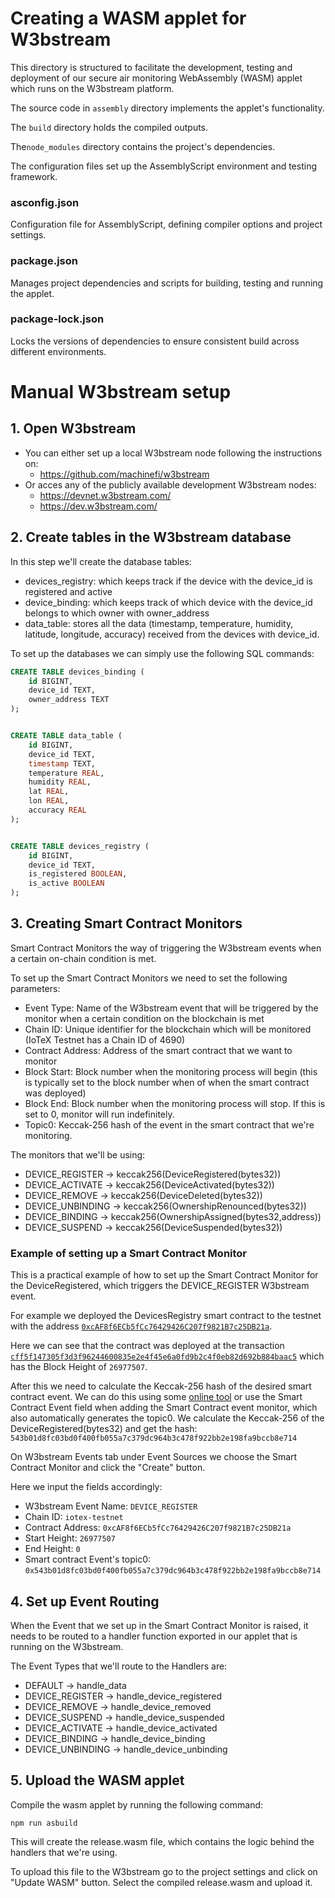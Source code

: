 # Creating a WASM applet for W3bstream
This directory is structured to facilitate the development, testing and deployment of our secure air monitoring WebAssembly (WASM) applet which runs on the W3bstream platform.

The source code in `assembly` directory implements the applet's functionality.

The `build` directory holds the compiled outputs.

The`node_modules` directory contains the project's dependencies.

The configuration files set up the AssemblyScript environment and testing framework.

### asconfig.json
Configuration file for AssemblyScript, defining compiler options and project settings.

### package.json
Manages project dependencies and scripts for building, testing and running the applet.

### package-lock.json
Locks the versions of dependencies to ensure consistent build across different environments.

# Manual W3bstream setup
## 1. Open W3bstream
- You can either set up a local W3bstream node following the instructions on:
    -   https://github.com/machinefi/w3bstream
- Or acces any of the publicly available development W3bstream nodes:
    -   https://devnet.w3bstream.com/
    -   https://dev.w3bstream.com/

## 2. Create tables in the W3bstream database
In this step we'll create the database tables:
- devices_registry: which keeps track if the device with the device_id is registered and active
- device_binding: which keeps track of which device with the device_id belongs to which owner with owner_address
- data_table: stores all the data (timestamp, temperature, humidity, latitude, longitude, accuracy) received from the devices with device_id.

To set up the databases we can simply use the following SQL commands:

```SQL
CREATE TABLE devices_binding (
    id BIGINT,
    device_id TEXT,
    owner_address TEXT
);


CREATE TABLE data_table (
    id BIGINT,
    device_id TEXT,
    timestamp TEXT,
    temperature REAL,
    humidity REAL,
    lat REAL,
    lon REAL,
    accuracy REAL
);


CREATE TABLE devices_registry (
    id BIGINT,
    device_id TEXT,
    is_registered BOOLEAN,
    is_active BOOLEAN
);
```

## 3. Creating Smart Contract Monitors
Smart Contract Monitors the way of triggering the W3bstream events when a certain on-chain condition is met.

To set up the Smart Contract Monitors we need to set the following parameters:
- Event Type: Name of the W3bstream event that will be triggered by the monitor when a certain condition on the blockchain is met
- Chain ID: Unique identifier for the blockchain which will be monitored (IoTeX Testnet has a Chain ID of 4690)
- Contract Address: Address of the smart contract that we want to monitor
- Block Start: Block number when the monitoring process will begin (this is typically set to the block number when of when the smart contract was deployed)
- Block End: Block number when the monitoring process will stop. If this is set to 0, monitor will run indefinitely.
- Topic0: Keccak-256 hash of the event in the smart contract that we're monitoring.

The monitors that we'll be using:
- DEVICE_REGISTER -> keccak256(DeviceRegistered(bytes32))
- DEVICE_ACTIVATE -> keccak256(DeviceActivated(bytes32))
- DEVICE_REMOVE -> keccak256(DeviceDeleted(bytes32))
- DEVICE_UNBINDING -> keccak256(OwnershipRenounced(bytes32))
- DEVICE_BINDING -> keccak256(OwnershipAssigned(bytes32,address))
- DEVICE_SUSPEND -> keccak256(DeviceSuspended(bytes32))

### Example of setting up a Smart Contract Monitor
This is a practical example of how to set up the Smart Contract Monitor for the DeviceRegistered, which triggers the DEVICE_REGISTER W3bstream event.

For example we deployed the DevicesRegistry smart contract to the testnet with the address [`0xcAF8f6ECb5fCc76429426C207f9821B7c25DB21a`](https://testnet.iotexscan.io/address/io1etu0dm94lnrkg22zdss8lxppklp9mvs6e64l4w).

Here we can see that the contract was deployed at the transaction [`cff5f147305f3d3f96244600835e2e4f45e6a0fd9b2c4f0eb82d692b884baac5`](https://testnet.iotexscan.io/tx/cff5f147305f3d3f96244600835e2e4f45e6a0fd9b2c4f0eb82d692b884baac5) which has the Block Height of `26977507`.

After this we need to calculate the Keccak-256 hash of the desired smart contract event. We can do this using some [online tool](https://emn178.github.io/online-tools/keccak_256.html) or use the Smart Contract Event field when adding the Smart Contract event monitor, which also automatically generates the topic0. We calculate the Keccak-256 of the DeviceRegistered(bytes32) and get the hash: `543b01d8fc03bd0f400fb055a7c379dc964b3c478f922bb2e198fa9bccb8e714`

On W3bstream Events tab under Event Sources we choose the Smart Contract Monitor and click the "Create" button.

Here we input the fields accordingly:
- W3bstream Event Name: `DEVICE_REGISTER`
- Chain ID: `iotex-testnet`
- Contract Address: `0xcAF8f6ECb5fCc76429426C207f9821B7c25DB21a`
- Start Height: `26977507`
- End Height: `0`
- Smart contract Event's topic0: `0x543b01d8fc03bd0f400fb055a7c379dc964b3c478f922bb2e198fa9bccb8e714`

## 4. Set up Event Routing
When the Event that we set up in the Smart Contract Monitor is raised, it needs to be routed to a handler function exported in our applet that is running on the W3bstream.

The Event Types that we'll route to the Handlers are:
- DEFAULT -> handle_data
- DEVICE_REGISTER -> handle_device_registered
- DEVICE_REMOVE -> handle_device_removed
- DEVICE_SUSPEND -> handle_device_suspended
- DEVICE_ACTIVATE -> handle_device_activated
- DEVICE_BINDING -> handle_device_binding
- DEVICE_UNBINDING -> handle_device_unbinding

## 5. Upload the WASM applet
Compile the wasm applet by running the following command:

`npm run asbuild`

This will create the release.wasm file, which contains the logic behind the handlers that we're using.

To upload this file to the W3bstream go to the project settings and click on "Update WASM" button. Select the compiled release.wasm and upload it.